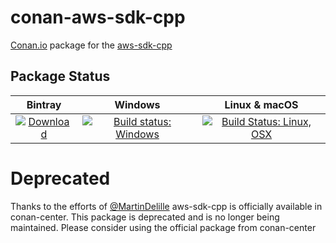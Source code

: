 # conan-aws-sdk-cpp

[Conan.io](https://conan.io) package for the [aws-sdk-cpp](https://github.com/aws/aws-sdk-cpp)

## Package Status

| Bintray | Windows | Linux & macOS |
|:--------:|:---------:|:-----------------:|
|[![Download](https://api.bintray.com/packages/kmaragon/conan/aws-sdk-cpp%3Akmaragon/images/download.svg) ](https://bintray.com/kmaragon/conan/aws-sdk-cpp%3Akmaragon/_latestVersion)|[![Build status: Windows](https://ci.appveyor.com/api/projects/status/bigap8u02pa3hsfa?svg=true)](https://ci.appveyor.com/project/kmaragon/conan-aws-sdk-cpp)|[![Build Status: Linux, OSX](https://travis-ci.org/kmaragon/conan-aws-sdk-cpp.svg?branch=master)](https://travis-ci.org/kmaragon/conan-aws-sdk-cpp)

# Deprecated

Thanks to the efforts of [@MartinDelille](https://github.com/MartinDelille) aws-sdk-cpp is officially available in conan-center. This package is deprecated and is no longer being maintained. Please consider using the official package from conan-center
